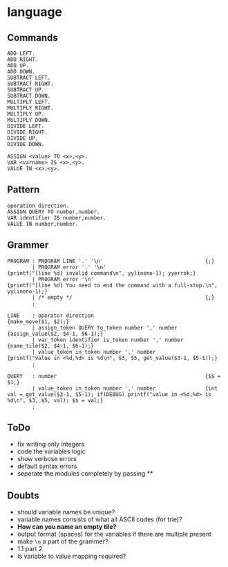 # language
## Commands
```
ADD LEFT.
ADD RIGHT.
ADD UP.
ADD DOWN.
SUBTRACT LEFT.
SUBTRACT RIGHT.
SUBTRACT UP.
SUBTRACT DOWN.
MULTIPLY LEFT.
MULTIPLY RIGHT.
MULTIPLY UP.
MULTIPLY DOWN.
DIVIDE LEFT.
DIVIDE RIGHT.
DIVIDE UP.
DIVIDE DOWN.

ASSIGN <value> TO <x>,<y>.
VAR <varname> IS <x>,<y>.
VALUE IN <x>,<y>.
```
## Pattern
```
operation direction.
ASSIGN QUERY TO number,number.
VAR identifier IS number,number.
VALUE IN number,number.
```
## Grammer
```
PROGRAM	: PROGRAM LINE '.' '\n'									{;}
		| PROGRAM error '.' '\n'								{printf("[line %d] invalid command\n", yylineno-1); yyerrok;}
		| PROGRAM error	'\n'									{printf("[line %d] You need to end the command with a full-stop.\n", yylineno-1);}
		| /* empty */											{;}
		;

LINE	: operator direction									{make_move($1, $2);}
		| assign_token QUERY to_token number ',' number			{assign_value($2, $4-1, $6-1);}
		| var_token identifier is_token number ',' number		{name_tile($2, $4-1, $6-1);}
		| value_token in_token number ',' number				{printf("value in <%d,%d> is %d\n", $3, $5, get_value($3-1, $5-1));}
		;

QUERY	: number												{$$ = $1;}
		| value_token in_token number ',' number				{int val = get_value($3-1, $5-1); if(DEBUG) printf("value in <%d,%d> is %d\n", $3, $5, val); $$ = val;}
		;
```

## ToDo
- fix writing only integers
- code the variables logic
- show verbose errors
- default syntax errors
- seperate the modules completely by passing **
## Doubts
- should variable names be unique?
- variable names consists of what all ASCII codes (for trie)?
- **How can you name an empty tile?**
- output format (spaces) for the variables if there are multiple present
- make `\n` a part of the grammer?
- 1.1 part 2
- is variable to value mapping required?